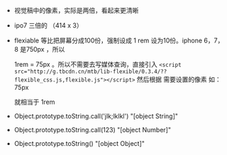 - 视觉稿中的像素，实际是两倍，看起来更清晰

- ipo7 三倍的  （414 x 3）

- flexiable 等比把屏幕分成100份，强制设成 1 rem 设为10份。iphone 6，7，8 是750px ，所以

  1rem = 75px 。所以不需要去写媒体查询，直接引入 ```<script src="http://g.tbcdn.cn/mtb/lib-flexible/0.3.4/??flexible_css.js,flexible.js"></script>``` 然后根据 需要设置的像素 如：75px

  就相当于 1rem

- Object.prototype.toString.call('jlk;lklkl')
  "[object String]"

- Object.prototype.toString.call(123)
  "[object Number]"

- Object.prototype.toString()
  "[object Object]"

